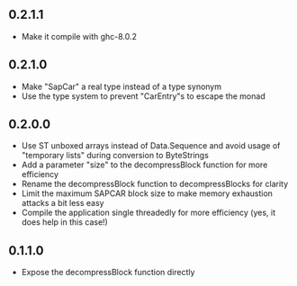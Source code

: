 0.2.1.1
-------

- Make it compile with ghc-8.0.2

0.2.1.0
-------

- Make "SapCar" a real type instead of a type synonym
- Use the type system to prevent "CarEntry"s to escape the monad

0.2.0.0
-------

- Use ST unboxed arrays instead of Data.Sequence and
  avoid usage of "temporary lists" during conversion
  to ByteStrings
- Add a parameter "size" to the decompressBlock
  function for more efficiency
- Rename the decompressBlock function to
  decompressBlocks for clarity
- Limit the maximum SAPCAR block size to make memory
  exhaustion attacks a bit less easy
- Compile the application single threadedly for more
  efficiency (yes, it does help in this case!)

0.1.1.0
-------

- Expose the decompressBlock function directly
